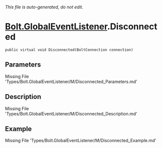 *This file is auto-generated, do not edit.*

# [Bolt.GlobalEventListener](Types/Bolt.GlobalEventListener.md).Disconnected
`public virtual void Disconnected(BoltConnection connection)`
## Parameters
Missing File 'Types/Bolt.GlobalEventListener/M/Disconnected_Parameters.md'
## Description
Missing File 'Types/Bolt.GlobalEventListener/M/Disconnected_Description.md'
## Example
Missing File 'Types/Bolt.GlobalEventListener/M/Disconnected_Example.md'
